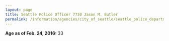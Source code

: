 ```yaml
---
layout: page
title: Seattle Police Officer 7730 Jason M. Butler
permalink: /information/agencies/city_of_seattle/seattle_police_department/copbook/7730/
---
```


**Age as of Feb. 24, 2016:** 33
